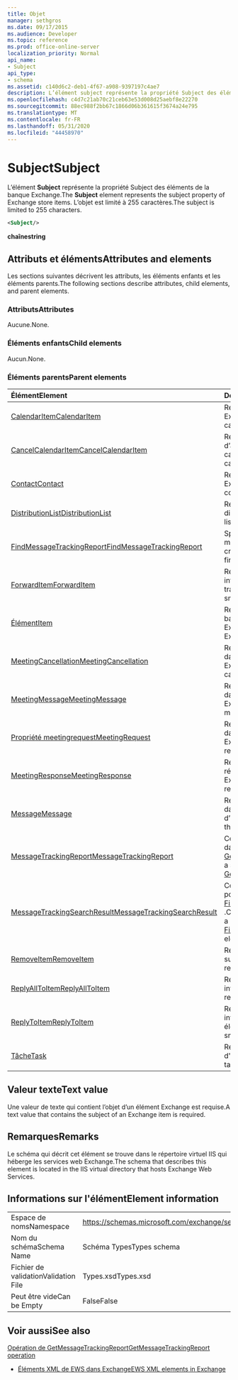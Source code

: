 ```yaml
---
title: Objet
manager: sethgros
ms.date: 09/17/2015
ms.audience: Developer
ms.topic: reference
ms.prod: office-online-server
localization_priority: Normal
api_name:
- Subject
api_type:
- schema
ms.assetid: c140d6c2-deb1-4f67-a908-9397197c4ae7
description: L’élément subject représente la propriété Subject des éléments de la banque Exchange. L’objet est limité à 255 caractères.
ms.openlocfilehash: c4d7c21ab70c21ceb63e53d008d25aebf8e22270
ms.sourcegitcommit: 88ec988f2bb67c1866d06b361615f3674a24e795
ms.translationtype: MT
ms.contentlocale: fr-FR
ms.lasthandoff: 05/31/2020
ms.locfileid: "44458970"
---
```

# <a name="subject"></a><span data-ttu-id="a5a24-104">Subject</span><span class="sxs-lookup"><span data-stu-id="a5a24-104">Subject</span></span>

<span data-ttu-id="a5a24-105">L’élément **Subject** représente la propriété Subject des éléments de la banque Exchange.</span><span class="sxs-lookup"><span data-stu-id="a5a24-105">The **Subject** element represents the subject property of Exchange store items.</span></span> <span data-ttu-id="a5a24-106">L’objet est limité à 255 caractères.</span><span class="sxs-lookup"><span data-stu-id="a5a24-106">The subject is limited to 255 characters.</span></span> 
  
```XML
<Subject/>
```

 <span data-ttu-id="a5a24-107">**chaîne**</span><span class="sxs-lookup"><span data-stu-id="a5a24-107">**string**</span></span>
## <a name="attributes-and-elements"></a><span data-ttu-id="a5a24-108">Attributs et éléments</span><span class="sxs-lookup"><span data-stu-id="a5a24-108">Attributes and elements</span></span>

<span data-ttu-id="a5a24-109">Les sections suivantes décrivent les attributs, les éléments enfants et les éléments parents.</span><span class="sxs-lookup"><span data-stu-id="a5a24-109">The following sections describe attributes, child elements, and parent elements.</span></span>
  
### <a name="attributes"></a><span data-ttu-id="a5a24-110">Attributs</span><span class="sxs-lookup"><span data-stu-id="a5a24-110">Attributes</span></span>

<span data-ttu-id="a5a24-111">Aucune.</span><span class="sxs-lookup"><span data-stu-id="a5a24-111">None.</span></span>
  
### <a name="child-elements"></a><span data-ttu-id="a5a24-112">Éléments enfants</span><span class="sxs-lookup"><span data-stu-id="a5a24-112">Child elements</span></span>

<span data-ttu-id="a5a24-113">Aucun.</span><span class="sxs-lookup"><span data-stu-id="a5a24-113">None.</span></span>
  
### <a name="parent-elements"></a><span data-ttu-id="a5a24-114">Éléments parents</span><span class="sxs-lookup"><span data-stu-id="a5a24-114">Parent elements</span></span>

|<span data-ttu-id="a5a24-115">**Élément**</span><span class="sxs-lookup"><span data-stu-id="a5a24-115">**Element**</span></span>|<span data-ttu-id="a5a24-116">**Description**</span><span class="sxs-lookup"><span data-stu-id="a5a24-116">**Description**</span></span>|
|:-----|:-----|
|[<span data-ttu-id="a5a24-117">CalendarItem</span><span class="sxs-lookup"><span data-stu-id="a5a24-117">CalendarItem</span></span>](calendaritem.md) <br/> |<span data-ttu-id="a5a24-118">Représente un élément de calendrier Exchange.</span><span class="sxs-lookup"><span data-stu-id="a5a24-118">Represents an Exchange calendar item.</span></span>  <br/> |
|[<span data-ttu-id="a5a24-119">CancelCalendarItem</span><span class="sxs-lookup"><span data-stu-id="a5a24-119">CancelCalendarItem</span></span>](cancelcalendaritem.md) <br/> |<span data-ttu-id="a5a24-120">Représente un objet de réponse d’annulation d’élément de calendrier.</span><span class="sxs-lookup"><span data-stu-id="a5a24-120">Represents a cancel calendar item response object.</span></span>  <br/> |
|[<span data-ttu-id="a5a24-121">Contact</span><span class="sxs-lookup"><span data-stu-id="a5a24-121">Contact</span></span>](contact.md) <br/> |<span data-ttu-id="a5a24-122">Représente un élément de contact Exchange.</span><span class="sxs-lookup"><span data-stu-id="a5a24-122">Represents an Exchange contact item.</span></span>  <br/> |
|[<span data-ttu-id="a5a24-123">DistributionList</span><span class="sxs-lookup"><span data-stu-id="a5a24-123">DistributionList</span></span>](distributionlist.md) <br/> |<span data-ttu-id="a5a24-124">Représente une liste de distribution.</span><span class="sxs-lookup"><span data-stu-id="a5a24-124">Represents a distribution list.</span></span>  <br/> |
|[<span data-ttu-id="a5a24-125">FindMessageTrackingReport</span><span class="sxs-lookup"><span data-stu-id="a5a24-125">FindMessageTrackingReport</span></span>](findmessagetrackingreport.md) <br/> |<span data-ttu-id="a5a24-126">Spécifie les critères pour les types de messages à rechercher.</span><span class="sxs-lookup"><span data-stu-id="a5a24-126">Specifies criteria for the types of messages to find.</span></span>  <br/> |
|[<span data-ttu-id="a5a24-127">ForwardItem</span><span class="sxs-lookup"><span data-stu-id="a5a24-127">ForwardItem</span></span>](forwarditem.md) <br/> |<span data-ttu-id="a5a24-128">Représente un objet de réponse intelligente d’élément de transfert.</span><span class="sxs-lookup"><span data-stu-id="a5a24-128">Represents a forward item smart response object.</span></span>  <br/> |
|[<span data-ttu-id="a5a24-129">Élément</span><span class="sxs-lookup"><span data-stu-id="a5a24-129">Item</span></span>](item.md) <br/> |<span data-ttu-id="a5a24-130">Représente un élément dans la banque d'informations Exchange.</span><span class="sxs-lookup"><span data-stu-id="a5a24-130">Represents an item in the Exchange store.</span></span>  <br/> |
|[<span data-ttu-id="a5a24-131">MeetingCancellation</span><span class="sxs-lookup"><span data-stu-id="a5a24-131">MeetingCancellation</span></span>](meetingcancellation.md) <br/> |<span data-ttu-id="a5a24-132">Représente une annulation de réunion dans la banque d'informations Exchange.</span><span class="sxs-lookup"><span data-stu-id="a5a24-132">Represents a meeting cancellation in the Exchange store.</span></span>  <br/> |
|[<span data-ttu-id="a5a24-133">MeetingMessage</span><span class="sxs-lookup"><span data-stu-id="a5a24-133">MeetingMessage</span></span>](meetingmessage.md) <br/> |<span data-ttu-id="a5a24-134">Représente un message de réunion dans la Banque d’aide Exchange.</span><span class="sxs-lookup"><span data-stu-id="a5a24-134">Represents a meeting message in the Exchange store.</span></span>  <br/> |
|[<span data-ttu-id="a5a24-135">Propriété meetingrequest</span><span class="sxs-lookup"><span data-stu-id="a5a24-135">MeetingRequest</span></span>](meetingrequest.md) <br/> |<span data-ttu-id="a5a24-136">Représente une demande de réunion dans la banque d'informations Exchange.</span><span class="sxs-lookup"><span data-stu-id="a5a24-136">Represents a meeting request in the Exchange store.</span></span>  <br/> |
|[<span data-ttu-id="a5a24-137">MeetingResponse</span><span class="sxs-lookup"><span data-stu-id="a5a24-137">MeetingResponse</span></span>](meetingresponse.md) <br/> |<span data-ttu-id="a5a24-138">Représente une réponse à une réunion dans la banque d'informations Exchange.</span><span class="sxs-lookup"><span data-stu-id="a5a24-138">Represents a meeting response in the Exchange store.</span></span>  <br/> |
|[<span data-ttu-id="a5a24-139">Message</span><span class="sxs-lookup"><span data-stu-id="a5a24-139">Message</span></span>](message-ex15websvcsotherref.md) <br/> |<span data-ttu-id="a5a24-140">Représente un message électronique dans la Banque d’Exchange.</span><span class="sxs-lookup"><span data-stu-id="a5a24-140">Represents an e-mail in the Exchange store.</span></span>  <br/> |
|[<span data-ttu-id="a5a24-141">MessageTrackingReport</span><span class="sxs-lookup"><span data-stu-id="a5a24-141">MessageTrackingReport</span></span>](messagetrackingreport.md) <br/> |<span data-ttu-id="a5a24-142">Contient un seul message renvoyé dans un [Opération de GetMessageTrackingReport](getmessagetrackingreport-operation.md).</span><span class="sxs-lookup"><span data-stu-id="a5a24-142">Contains a single message that is returned in a [GetMessageTrackingReport operation](getmessagetrackingreport-operation.md).</span></span>  <br/> |
|[<span data-ttu-id="a5a24-143">MessageTrackingSearchResult</span><span class="sxs-lookup"><span data-stu-id="a5a24-143">MessageTrackingSearchResult</span></span>](messagetrackingsearchresult.md) <br/> |<span data-ttu-id="a5a24-144">Contient un seul résultat de message pour un élément [FindMessageTrackingReportResponse](findmessagetrackingreportresponse.md) .</span><span class="sxs-lookup"><span data-stu-id="a5a24-144">Contains a single message result for a [FindMessageTrackingReportResponse](findmessagetrackingreportresponse.md) element.</span></span>  <br/> |
|[<span data-ttu-id="a5a24-145">RemoveItem</span><span class="sxs-lookup"><span data-stu-id="a5a24-145">RemoveItem</span></span>](removeitem.md) <br/> |<span data-ttu-id="a5a24-146">Représente un objet de réponse de suppression d’élément.</span><span class="sxs-lookup"><span data-stu-id="a5a24-146">Represents a remove item response object.</span></span>  <br/> |
|[<span data-ttu-id="a5a24-147">ReplyAllToItem</span><span class="sxs-lookup"><span data-stu-id="a5a24-147">ReplyAllToItem</span></span>](replyalltoitem.md) <br/> |<span data-ttu-id="a5a24-148">Représente un objet Response intelligent reply-to-all.</span><span class="sxs-lookup"><span data-stu-id="a5a24-148">Represents a reply-to-all smart response object.</span></span>  <br/> |
|[<span data-ttu-id="a5a24-149">ReplyToItem</span><span class="sxs-lookup"><span data-stu-id="a5a24-149">ReplyToItem</span></span>](replytoitem.md) <br/> |<span data-ttu-id="a5a24-150">Représente un objet de réponse intelligente réponse à un élément.</span><span class="sxs-lookup"><span data-stu-id="a5a24-150">Represents a reply-to-item smart response object.</span></span>  <br/> |
|[<span data-ttu-id="a5a24-151">Tâche</span><span class="sxs-lookup"><span data-stu-id="a5a24-151">Task</span></span>](task.md) <br/> |<span data-ttu-id="a5a24-152">Représente une tâche dans la banque d'informations Exchange.</span><span class="sxs-lookup"><span data-stu-id="a5a24-152">Represents a task in the Exchange store.</span></span>  <br/> |
   
## <a name="text-value"></a><span data-ttu-id="a5a24-153">Valeur texte</span><span class="sxs-lookup"><span data-stu-id="a5a24-153">Text value</span></span>

<span data-ttu-id="a5a24-154">Une valeur de texte qui contient l’objet d’un élément Exchange est requise.</span><span class="sxs-lookup"><span data-stu-id="a5a24-154">A text value that contains the subject of an Exchange item is required.</span></span>
  
## <a name="remarks"></a><span data-ttu-id="a5a24-155">Remarques</span><span class="sxs-lookup"><span data-stu-id="a5a24-155">Remarks</span></span>

<span data-ttu-id="a5a24-156">Le schéma qui décrit cet élément se trouve dans le répertoire virtuel IIS qui héberge les services web Exchange.</span><span class="sxs-lookup"><span data-stu-id="a5a24-156">The schema that describes this element is located in the IIS virtual directory that hosts Exchange Web Services.</span></span>
  
## <a name="element-information"></a><span data-ttu-id="a5a24-157">Informations sur l'élément</span><span class="sxs-lookup"><span data-stu-id="a5a24-157">Element information</span></span>

|||
|:-----|:-----|
|<span data-ttu-id="a5a24-158">Espace de noms</span><span class="sxs-lookup"><span data-stu-id="a5a24-158">Namespace</span></span>  <br/> |https://schemas.microsoft.com/exchange/services/2006/types  <br/> |
|<span data-ttu-id="a5a24-159">Nom du schéma</span><span class="sxs-lookup"><span data-stu-id="a5a24-159">Schema Name</span></span>  <br/> |<span data-ttu-id="a5a24-160">Schéma Types</span><span class="sxs-lookup"><span data-stu-id="a5a24-160">Types schema</span></span>  <br/> |
|<span data-ttu-id="a5a24-161">Fichier de validation</span><span class="sxs-lookup"><span data-stu-id="a5a24-161">Validation File</span></span>  <br/> |<span data-ttu-id="a5a24-162">Types.xsd</span><span class="sxs-lookup"><span data-stu-id="a5a24-162">Types.xsd</span></span>  <br/> |
|<span data-ttu-id="a5a24-163">Peut être vide</span><span class="sxs-lookup"><span data-stu-id="a5a24-163">Can be Empty</span></span>  <br/> |<span data-ttu-id="a5a24-164">False</span><span class="sxs-lookup"><span data-stu-id="a5a24-164">False</span></span>  <br/> |
   
## <a name="see-also"></a><span data-ttu-id="a5a24-165">Voir aussi</span><span class="sxs-lookup"><span data-stu-id="a5a24-165">See also</span></span>



[<span data-ttu-id="a5a24-166">Opération de GetMessageTrackingReport</span><span class="sxs-lookup"><span data-stu-id="a5a24-166">GetMessageTrackingReport operation</span></span>](getmessagetrackingreport-operation.md)


- [<span data-ttu-id="a5a24-167">Éléments XML de EWS dans Exchange</span><span class="sxs-lookup"><span data-stu-id="a5a24-167">EWS XML elements in Exchange</span></span>](ews-xml-elements-in-exchange.md)

